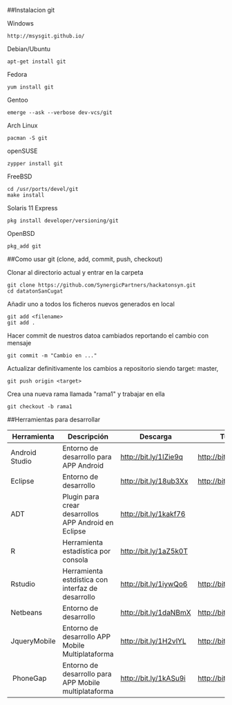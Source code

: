 
##Instalacion git

Windows

    http://msysgit.github.io/

Debian/Ubuntu

    apt-get install git

Fedora

    yum install git

Gentoo

    emerge --ask --verbose dev-vcs/git

Arch Linux

    pacman -S git

openSUSE

    zypper install git

FreeBSD

    cd /usr/ports/devel/git
    make install

Solaris 11 Express

    pkg install developer/versioning/git

OpenBSD

    pkg_add git

##Como usar git (clone, add, commit, push, checkout)

Clonar al directorio actual y entrar en la carpeta

    git clone https://github.com/SynergicPartners/hackatonsyn.git
    cd datatonSanCugat
Añadir uno a todos los ficheros nuevos generados en local

    git add <filename>
    git add .

Hacer commit de nuestros datoa cambiados reportando el cambio con mensaje

    git commit -m "Cambio en ..."

Actualizar definitivamente los cambios a repositorio siendo target: master, <nombre del branch el cual estamos trabajando>

    git push origin <target>

Crea una nueva rama llamada "rama1" y trabajar en ella

    git checkout -b rama1

##Herramientas para desarrollar

| Herramienta |	Descripción | Descarga	| Tutorial |
|------------|--------------|-----------|----------|
| Android Studio | Entorno de desarrollo para APP Android |	http://bit.ly/1IZie9q |	http://bit.ly/1HmYsX8 |
| Eclipse |	Entorno de desarrollo |	http://bit.ly/18ub3Xx |	http://bit.ly/1H2vqM7 |
| ADT |	Plugin para crear desarrollos APP Android en Eclipse | http://bit.ly/1kakf76 |	
| R	| Herramienta estadística por consola | http://bit.ly/1aZ5k0T |
| Rstudio |	Herramienta estdística con interfaz de desarrollo |	http://bit.ly/1iywQo6 |	http://bit.ly/1aNcp3J |
| Netbeans | Entorno de desarrollo | http://bit.ly/1daNBmX | http://bit.ly/1DDhxTe |
| JqueryMobile | Entorno de desarrollo APP Mobile Multiplataforma |	http://bit.ly/1H2vlYL |	http://bit.ly/1yq94mt |
| PhoneGap | Entorno de desarrollo para APP Mobile multiplataforma |	http://bit.ly/1kASu9i |	http://bit.ly/1I9adi0 |



